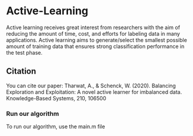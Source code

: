# Active-Learning
Active learning receives great interest from researchers with the aim of reducing the amount of time, cost, and efforts for labeling data in many applications. Active learning aims to generate/select the smallest possible amount of training data that ensures strong classification performance in the test phase. 

## Citation
You can cite our paper: Tharwat, A., & Schenck, W. (2020). Balancing Exploration and Exploitation: A novel active learner for imbalanced data. Knowledge-Based Systems, 210, 106500 

### Run our algorithm
To run our algorithm, use the main.m file
